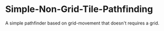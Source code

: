 # Simple-Non-Grid-Tile-Pathfinding
 A simple pathfinder based on grid-movement that doesn't requires a grid.
